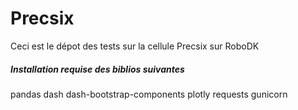 # Precsix

Ceci est le dépot des tests sur la cellule Precsix sur RoboDK

##### Installation requise des biblios suivantes
pandas
dash
dash-bootstrap-components
plotly
requests
gunicorn
